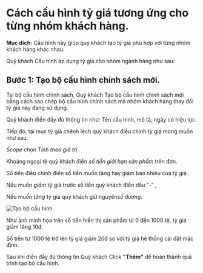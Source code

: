 # Cách cấu hình tỷ giá tương ứng cho từng nhóm khách hàng. 
**Mục đích:** Cấu hình này giúp quý khách tạo tỷ giá phù hợp với từng nhóm khách hàng khác nhau. 

Quý khách Cấu hình áp dụng tỷ giá cho nhóm ngành hàng như sau: 

 ## Bước 1: Tạo bộ cấu hình chính sách mới.
 
Tại bộ cấu hình chính sách, Quý khách Tạo bộ cấu hình chính sách mới bằng cách sao chép bộ cấu hình chính sách mà nhóm khách hàng thay đổi tỷ giá này đang sử dụng.

Quý khách điền đầy đủ thông tin như: Tên cấu hình, mô tả, ngày có hiệu lực. 

Tiếp đó, tại mục tỷ giá chênh lệch quý khách điều chỉnh tỷ giá mong muốn như sau:  

*Scope* chọn *Tính theo giá trị*. 

Khoảng ngoại tệ quý khách điền *số tiền giới hạn sản phẩm* trên đơn. 

Số tiền điều chỉnh điền số tiền muốn tăng hay giảm bao nhiêu của tỷ giá.

Nếu muốn *giảm* tỷ giá trước số tiền quý khách điền dấu “-” , 

Nếu muốn *tăng* tỷ giá quý khách giữ nguyên*số dương*. 

![Tạo bộ cấu hình](https://github.com/gobizvn/gobiz-docs/assets/135328227/acad09d2-ead2-464d-8b49-8eae0ba70a9b)


Như ảnh minh họa trên số tiền hiển thị sản phẩm từ 0 đến 1000 tệ, tỷ giá giảm tăng 10đ. 

Số tiền từ 1000 tệ trở lên tỷ giá giảm 20đ so với tỷ giá hệ thống cài đặt mặc định.

Sau khi điền đầy đủ thông tin Quý khách Click **"Thêm"** để hoàn thành quá trình tạo bộ cấu hình. 
